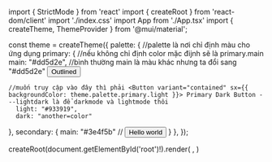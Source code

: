 import { StrictMode } from 'react'
import { createRoot } from 'react-dom/client'
import './index.css'
import App from './App.tsx'
import { createTheme, ThemeProvider } from '@mui/material';

const theme = createTheme({
  palette: {   //palette là nơi chỉ định màu cho ứng dụng
    primary: {     //nếu không chỉ định color mặc đijnh sẽ là primary.main
      main: "#dd5d2e",  //bình thường main là màu khác nhưng ta đổi sang "#dd5d2e"        <Button variant="outlined">Outlined</Button>

    //muốn truy cập vào đây thì phải <Button variant="contained" sx={{ backgroundColor: theme.palette.primary.light }}> Primary Dark Button ---lightdark là để darkmode và lightmode thôi
      light: "#933919",
      dark: "another=color" 
 
</Button>
    }, 
    secondary: {
      main: "#3e4f5b"   // <Button variant="contained" color='secondary'>Hello world</Button>
    }
  },
});

createRoot(document.getElementById('root')!).render(
  <StrictMode>
    <ThemeProvider theme={theme}>
      <App />
    </ThemeProvider>
  </StrictMode>,
)
